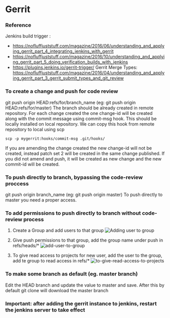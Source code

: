 # Gerrit
### Reference
Jenkins build trigger : 
* https://nofluffjuststuff.com/magazine/2016/06/understanding_and_applying_gerrit_part_4_integrating_jenkins_with_gerrit
* https://nofluffjuststuff.com/magazine/2016/10/understanding_and_applying_gerrit_part_5_doing_verification_builds_with_jenkins
* https://plugins.jenkins.io/gerrit-trigger/
Gerrit Merge Types: https://nofluffjuststuff.com/magazine/2016/04/understanding_and_applying_gerrit_part_3_gerrit_submit_types_and_git_review

### To create a change and push for code review
git push origin HEAD:refs/for/branch_name (eg: git push origin HEAD:refs/for/master) The branch should be already created in remote repository.
For each change created the one change-id will be created along with the commit message using commit-msg hook. This should be locally installed on local repository. We can copy this hook from remote repository to local using scp
```
scp -p mygerrit:hooks/commit-msg .git/hooks/
```
If you are amending the change created the new change-id will not be created, instead patch set 2 will be created in the same change published.
If you did not amend and push, it will be created as new change and the new commit-id will be created.

### To push directly to branch, bypassing the code-review proccess
git push origin branch_name (eg: git push origin master)
To push directly to master you need a proper access.

### To add permissions to push directly to branch without code-review process
1. Create a Group and add users to that group
![Adding user to group](https://github.com/vigneshsweekaran/notes/blob/master/gerrit/images/gerrit-adding-users-to-group.PNG)

2. Give push permissions to that group, add the group name under push in refs/heads/*
![add-user-to-group](https://github.com/vigneshsweekaran/notes/blob/master/gerrit/images/add-permissions-to-group.PNG)

3. To give read access to projects for new user, add the user to the group, add te group to read access in refs/*
![to-give-read-access-to-projects](https://github.com/vigneshsweekaran/notes/blob/master/gerrit/images/to-provide-read-access-to-projects.PNG)

### To make some branch as default (eg. master branch)
Edit the HEAD branch and update the value to master and save. After this by default git clone will download the master branch

### Important: after adding the gerrit instance to jenkins, restart the jenkins server to take effect
